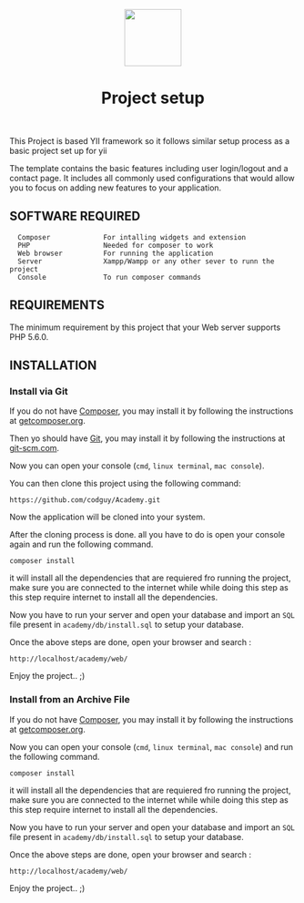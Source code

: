 <p align="center">
    <a href="https://github.com/yiisoft" target="_blank">
        <img src="https://avatars0.githubusercontent.com/u/993323" height="100px">
    </a>
    <h1 align="center">Project setup</h1>
    <br>
</p>

This Project is based YII framework so it follows similar setup process as a basic project set up for yii

The template contains the basic features including user login/logout and a contact page.
It includes all commonly used configurations that would allow you to focus on adding new
features to your application.


SOFTWARE REQUIRED
-------------------

      Composer             For intalling widgets and extension
      PHP                  Needed for composer to work
      Web browser          For running the application
      Server               Xampp/Wampp or any other sever to runn the project
      Console              To run composer commands



REQUIREMENTS
------------

The minimum requirement by this project that your Web server supports PHP 5.6.0.


INSTALLATION
------------

### Install via Git

If you do not have [Composer](http://getcomposer.org/), you may install it by following the instructions
at [getcomposer.org](http://getcomposer.org/doc/00-intro.md#installation-nix).

Then yo should have [Git](https://git-scm.com/), you may install it by following the instructions
at [git-scm.com](https://git-scm.com/downloads).

Now you can open your console (`cmd`, `linux terminal`, `mac console`).

You can then clone this project using the following command:

~~~
https://github.com/codguy/Academy.git
~~~

Now the application will be cloned into your system.

After the cloning process is done. all you have to do is open your console again and run the following command.

~~~
composer install
~~~

it will install all the dependencies that are requiered fro running the project, make sure you are connected to the internet while while doing this step as this step require internet to install all the dependencies.

Now you have to run your server and open your database and import an `SQL` file present in `academy/db/install.sql` to setup your database.

Once the above steps are done, open your browser and search :

~~~
http://localhost/academy/web/
~~~

Enjoy the project.. ;)

### Install from an Archive File

If you do not have [Composer](http://getcomposer.org/), you may install it by following the instructions
at [getcomposer.org](http://getcomposer.org/doc/00-intro.md#installation-nix).

Now you can open your console (`cmd`, `linux terminal`, `mac console`) and run the following command.

~~~
composer install
~~~

it will install all the dependencies that are requiered fro running the project, make sure you are connected to the internet while while doing this step as this step require internet to install all the dependencies.

Now you have to run your server and open your database and import an `SQL` file present in `academy/db/install.sql` to setup your database.

Once the above steps are done, open your browser and search :

~~~
http://localhost/academy/web/
~~~

Enjoy the project.. ;)
